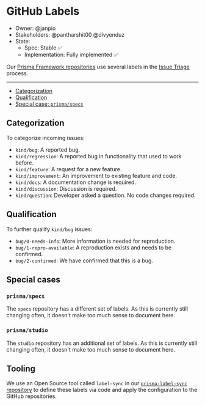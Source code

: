 # GitHub Labels

- Owner: @janpio
- Stakeholders: @pantharshit00 @divyenduz
- State: 
  - Spec: Stable ✅
  - Implementation: Fully implemented ✅

Our [Prisma Framework repositories](repositories.md) use several labels in the [Issue Triage](issue-triage.md) process.

---

<!-- START doctoc generated TOC please keep comment here to allow auto update -->
<!-- DON'T EDIT THIS SECTION, INSTEAD RE-RUN doctoc TO UPDATE -->


- [Categorization](#categorization)
- [Qualification](#qualification)
- [Special case: `prisma/specs`](#special-case-prismaspecs)

<!-- END doctoc generated TOC please keep comment here to allow auto update -->

## Categorization

To categorize incoming issues:

- `kind/bug`: A reported bug.
- `kind/regression`: A reported bug in functionality that used to work before.
- `kind/feature`: A request for a new feature.
- `kind/improvement`: An improvement to existing feature and code.
- `kind/docs`: A documentation change is required.
- `kind/discussion`: Discussion is required. 
- `kind/question`: Developer asked a question. No code changes required.

## Qualification

To further qualify `kind/bug` issues:

- `bug/0-needs-info`:  More information is needed for reproduction.
- `bug/1-repro-available`: A reproduction exists and needs to be confirmed. 
- `bug/2-confirmed`: We have confirmed that this is a bug.

## Special cases

### `prisma/specs`

The `specs` repository has a different set of labels. As this is currently still changing often, it doesn't make too much sense to document here.

### `prisma/studio`

The `studio` repository has an additional set of labels. As this is currently still changing often, it doesn't make too much sense to document here.

## Tooling

We use an Open Source tool called `label-sync` in our [`prisma-label-sync` repository](https://github.com/prisma/prisma-label-sync) to define these labels via code and apply the configuration to the GitHub repositories.
